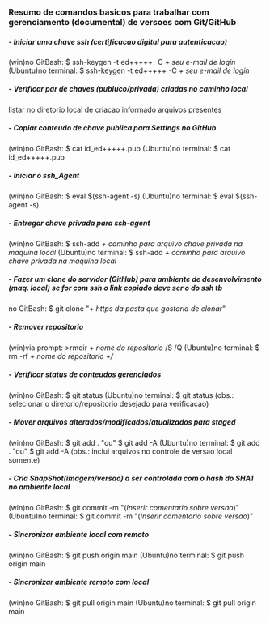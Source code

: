 ### **Resumo de comandos basicos para trabalhar com gerenciamento (documental) de versoes com Git/GitHub**

##### - **Iniciar uma chave ssh (certificacao digital para autenticacao)**
(win)no GitBash: $ ssh-keygen -t ed+++++ -C _+ seu e-mail de login_
(Ubuntu)no terminal: $ ssh-keygen -t ed+++++ -C _+ seu e-mail de login_

##### - **Verificar par de chaves (publuco/privada) criadas no caminho local**
listar no diretorio local de criacao informado arquivos presentes

##### - **Copiar conteudo de chave publica para Settings no GitHub**
(win)no GitBash: $ cat id_ed+++++.pub
(Ubuntu)no terminal: $ cat id_ed+++++.pub

##### - **Iniciar o ssh_Agent**
(win)no GitBash: $ eval $(ssh-agent -s)
(Ubuntu)no terminal: $ eval $(ssh-agent -s)

##### - **Entregar chave privada para ssh-agent**
(win)no GitBash: $ ssh-add _+ caminho para arquivo chave privada na maquina local_
(Ubuntu)no terminal: $ ssh-add _+ caminho para arquivo chave privada na maquina local_

#####  - **Fazer um clone do servidor (GitHub) para ambiente de desenvolvimento (maq. local)** se for com ssh o link copiado deve ser o do ssh tb
no GitBash: $ git clone "_+ https da pasta que gostaria de clonar_"

##### - **Remover repositorio**
(win)via prompt: >rmdir _+ nome do repositorio_ /S /Q
(Ubuntu)no terminal: $ rm -rf _+ nome do repositorio +/_

#####  - **Verificar status de conteudos gerenciados**
(win)no GitBash: $ git status
(Ubuntu)no terminal: $ git status
(obs.: selecionar o diretorio/repositorio desejado para verificacao)

#####  - **Mover arquivos alterados/modificados/atualizados para staged**
(win)no GitBash: $ git add . "ou" $ git add -A
(Ubuntu)no terminal: $ git add . "ou" $ git add -A
(obs.: inclui arquivos no controle de versao local somente)

##### - **Cria SnapShot(imagem/versao) a ser controlada com o hash do SHA1 no ambiente local**
(win)no GitBash: $ git commit -m "(_Inserir comentario sobre versao_)"
(Ubuntu)no terminal: $ git commit -m "(_Inserir comentario sobre versao_)"

##### - **Sincronizar ambiente local com remoto**
(win)no GitBash: $ git push origin main
(Ubuntu)no terminal: $ git push origin main

##### - **Sincronizar ambiente remoto com local**
(win)no GitBash: $ git pull origin main
(Ubuntu)no terminal: $ git pull origin main
